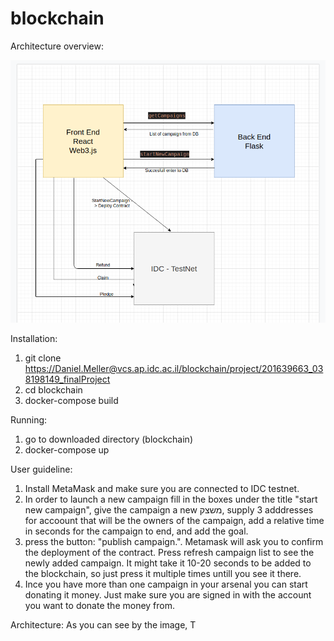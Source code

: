 # blockchain
Architecture overview:

![plot](./architecture.png)

Installation:

1. git clone https://Daniel.Meller@vcs.ap.idc.ac.il/blockchain/project/201639663_038198149_finalProject
2. cd blockchain
3. docker-compose build

Running:
1. go to downloaded directory (blockchain)
2. docker-compose up

User guideline:

1. Install MetaMask and make sure you are connected to IDC testnet.
2. In order to launch a new campaign fill in the boxes under the title "start new campaign", give the campaign a new משצק, supply 3 adddresses for accoount that will be the owners of the campaign, add a relative time in seconds for the campaign to end, and add the goal. 
3. press the button: "publish campaign.". Metamask will ask you to confirm the deployment of the contract.  Press refresh campaign list to see the newly added campaign. It might take it 10-20 seconds to be added to the blockchain, so just press it multiple times untill you see it there. 
4. Ince you have more than one campaign in your arsenal you can start donating it money. Just make sure you are signed in with the account you want to donate the money from.

Architecture: 
As you can see by the image, T


